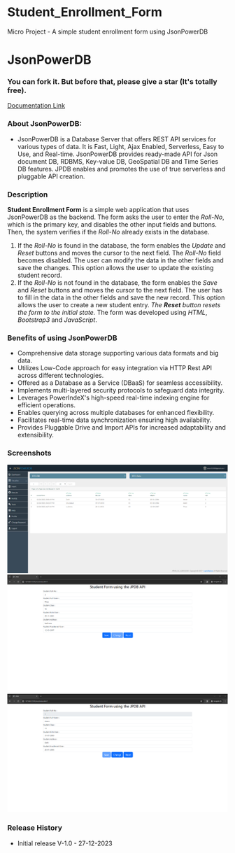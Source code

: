 # Student_Enrollment_Form
Micro Project - A simple student enrollment form using JsonPowerDB

# JsonPowerDB 
### You can fork it. But before that, please give a star (It's totally free).

[Documentation Link](http://login2explore.com/jpdb/docs.html)

### About JsonPowerDB:

- JsonPowerDB is a Database Server that offers REST API services for various types of data. It is Fast, Light, Ajax Enabled, Serverless, Easy to Use, and Real-time. JsonPowerDB provides ready-made API for Json document DB, RDBMS, Key-value DB, GeoSpatial DB and Time Series DB features. JPDB enables and promotes the use of true serverless and pluggable API creation.

### Description
**Student Enrollment Form** is a simple web application that uses JsonPowerDB as the backend. The form asks the user to enter the *Roll-No*, which is the primary key, and disables the other input fields and buttons. Then, the system verifies if the *Roll-No* already exists in the database.

1. If the *Roll-No* is found in the database, the form enables the *Update* and *Reset* buttons and moves the cursor to the next field. The *Roll-No* field becomes disabled. The user can modify the data in the other fields and save the changes. This option allows the user to update the existing student record.
2. If the *Roll-No* is not found in the database, the form enables the *Save* and *Reset* buttons and moves the cursor to the next field. The user has to fill in the data in the other fields and save the new record. This option allows the user to create a new student entry.
*The __Reset__ button resets the form to the initial state.*
The form was developed using *HTML*, *Bootstrap3* and *JavaScript*.


### Benefits of using JsonPowerDB
* Comprehensive data storage supporting various data formats and big data.
* Utilizes Low-Code approach for easy integration via HTTP Rest API across different technologies.
* Offered as a Database as a Service (DBaaS) for seamless accessibility.
* Implements multi-layered security protocols to safeguard data integrity.
* Leverages PowerIndeX's high-speed real-time indexing engine for efficient operations.
* Enables querying across multiple databases for enhanced flexibility.
* Facilitates real-time data synchronization ensuring high availability.
* Provides Pluggable Drive and Import APIs for increased adaptability and extensibility.

### Screenshots
<img alt="DataBase" src="https://github.com/AmanKas/Student-Enrollment-Form/blob/0957a2ad35abc51ec6df41d529c165cd503b2c1a/images/JPDB_1.png">

<img alt="Adding Data" src="https://github.com/AmanKas/Student-Enrollment-Form/blob/0957a2ad35abc51ec6df41d529c165cd503b2c1a/images/JPDB_2.png">

<img alt="Getting Data" src="https://github.com/AmanKas/Student-Enrollment-Form/blob/0957a2ad35abc51ec6df41d529c165cd503b2c1a/images/JPDB_3.png">



### Release History
* Initial release V-1.0 - 27-12-2023